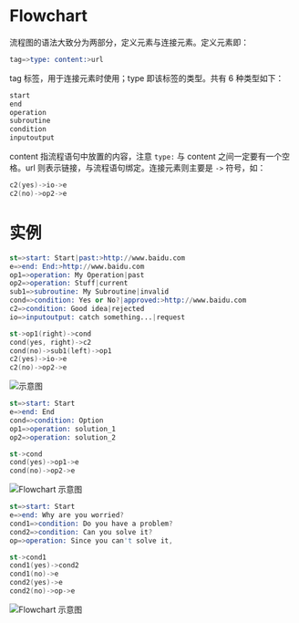 # Flowchart

流程图的语法大致分为两部分，定义元素与连接元素。定义元素即：

```s
tag=>type: content:>url
```

tag 标签，用于连接元素时使用；type 即该标签的类型。共有 6 种类型如下：

```s
start
end
operation
subroutine
condition
inputoutput
```

content 指流程语句中放置的内容，注意 `type:` 与 content 之间一定要有一个空格。url 则表示链接，与流程语句绑定。连接元素则主要是 `->` 符号，如：

```s
c2(yes)->io->e
c2(no)->op2->e
```

# 实例

```s
st=>start: Start|past:>http://www.baidu.com
e=>end: End:>http://www.baidu.com
op1=>operation: My Operation|past
op2=>operation: Stuff|current
sub1=>subroutine: My Subroutine|invalid
cond=>condition: Yes or No?|approved:>http://www.baidu.com
c2=>condition: Good idea|rejected
io=>inputoutput: catch something...|request

st->op1(right)->cond
cond(yes, right)->c2
cond(no)->sub1(left)->op1
c2(yes)->io->e
c2(no)->op2->e
```

![示意图](https://assets.ng-tech.icu/item/20230427200554.png)

```s
st=>start: Start
e=>end: End
cond=>condition: Option
op1=>operation: solution_1
op2=>operation: solution_2

st->cond
cond(yes)->op1->e
cond(no)->op2->e
```

![Flowchart 示意图](https://assets.ng-tech.icu/item/20230427200534.png)

```s
st=>start: Start
e=>end: Why are you worried?
cond1=>condition: Do you have a problem?
cond2=>condition: Can you solve it?
op=>operation: Since you can't solve it,

st->cond1
cond1(yes)->cond2
cond1(no)->e
cond2(yes)->e
cond2(no)->op->e
```

![Flowchart 示意图](https://assets.ng-tech.icu/item/20230427200517.png)
